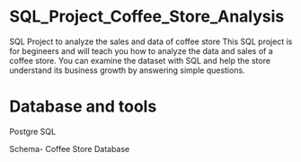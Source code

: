 # SQL_Project_Coffee_Store_Analysis
SQL Project to analyze the sales and data of coffee store
This SQL project is for begineers and will teach you how to analyze the data and sales of a coffee store. You can examine the dataset with SQL and help the store understand its business growth by answering simple questions.

# Database and tools
Postgre SQL

Schema- Coffee Store Database
